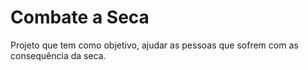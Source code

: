 # Combate a Seca
Projeto que tem como objetivo, ajudar as pessoas que sofrem com as consequência da seca.
